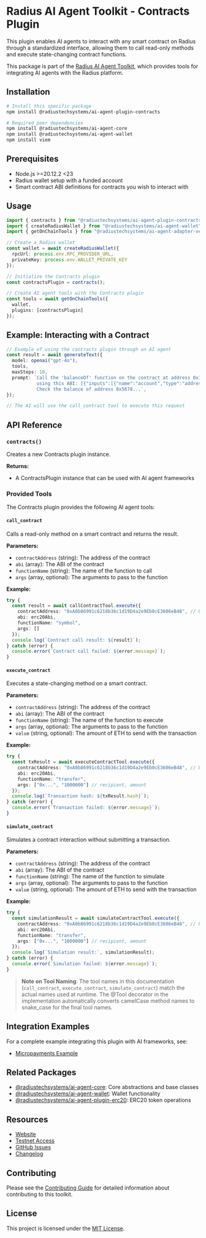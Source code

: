 # Radius AI Agent Toolkit - Contracts Plugin

This plugin enables AI agents to interact with any smart contract on Radius through a standardized interface, allowing them to call read-only methods and execute state-changing contract functions.

This package is part of the [Radius AI Agent Toolkit](https://github.com/radiustechsystems/ai-agent-toolkit), which provides tools for integrating AI agents with the Radius platform.

## Installation

```bash
# Install this specific package
npm install @radiustechsystems/ai-agent-plugin-contracts

# Required peer dependencies
npm install @radiustechsystems/ai-agent-core
npm install @radiustechsystems/ai-agent-wallet
npm install viem
```

## Prerequisites

- Node.js >=20.12.2 <23
- Radius wallet setup with a funded account
- Smart contract ABI definitions for contracts you wish to interact with

## Usage

```typescript
import { contracts } from "@radiustechsystems/ai-agent-plugin-contracts";
import { createRadiusWallet } from "@radiustechsystems/ai-agent-wallet";
import { getOnChainTools } from "@radiustechsystems/ai-agent-adapter-vercel-ai";

// Create a Radius wallet
const wallet = await createRadiusWallet({
  rpcUrl: process.env.RPC_PROVIDER_URL,
  privateKey: process.env.WALLET_PRIVATE_KEY
});

// Initialize the Contracts plugin
const contractsPlugin = contracts();

// Create AI agent tools with the Contracts plugin
const tools = await getOnChainTools({
  wallet,
  plugins: [contractsPlugin]
});
```

## Example: Interacting with a Contract

```typescript
// Example of using the contracts plugin through an AI agent
const result = await generateText({
  model: openai("gpt-4o"),
  tools,
  maxSteps: 10,
  prompt: `Call the 'balanceOf' function on the contract at address 0x1234... 
           using this ABI: [{"inputs":[{"name":"account","type":"address"}],"name":"balanceOf","outputs":[{"name":"","type":"uint256"}],"stateMutability":"view","type":"function"}]
           Check the balance of address 0x5678...`,
});

// The AI will use the call_contract tool to execute this request
```

## API Reference

### `contracts()`

Creates a new Contracts plugin instance.

**Returns:**

- A ContractsPlugin instance that can be used with AI agent frameworks

### Provided Tools

The Contracts plugin provides the following AI agent tools:

#### `call_contract`

Calls a read-only method on a smart contract and returns the result.

**Parameters:**

- `contractAddress` (string): The address of the contract
- `abi` (array): The ABI of the contract
- `functionName` (string): The name of the function to call
- `args` (array, optional): The arguments to pass to the function

**Example:**

```typescript
try {
  const result = await callContractTool.execute({
    contractAddress: "0xA0b86991c6218b36c1d19D4a2e9Eb0cE3606eB48", // USDC contract
    abi: erc20Abi,
    functionName: "symbol",
    args: []
  });
  console.log(`Contract call result: ${result}`);
} catch (error) {
  console.error(`Contract call failed: ${error.message}`);
}
```

#### `execute_contract`

Executes a state-changing method on a smart contract.

**Parameters:**

- `contractAddress` (string): The address of the contract
- `abi` (array): The ABI of the contract
- `functionName` (string): The name of the function to execute
- `args` (array, optional): The arguments to pass to the function
- `value` (string, optional): The amount of ETH to send with the transaction

**Example:**

```typescript
try {
  const txResult = await executeContractTool.execute({
    contractAddress: "0xA0b86991c6218b36c1d19D4a2e9Eb0cE3606eB48", // USDC contract
    abi: erc20Abi,
    functionName: "transfer",
    args: ["0x...", "1000000"] // recipient, amount
  });
  console.log(`Transaction hash: ${txResult.hash}`);
} catch (error) {
  console.error(`Transaction failed: ${error.message}`);
}
```

#### `simulate_contract`

Simulates a contract interaction without submitting a transaction.

**Parameters:**

- `contractAddress` (string): The address of the contract
- `abi` (array): The ABI of the contract
- `functionName` (string): The name of the function to simulate
- `args` (array, optional): The arguments to pass to the function
- `value` (string, optional): The amount of ETH to send with the transaction

**Example:**

```typescript
try {
  const simulationResult = await simulateContractTool.execute({
    contractAddress: "0xA0b86991c6218b36c1d19D4a2e9Eb0cE3606eB48", // USDC contract
    abi: erc20Abi,
    functionName: "transfer",
    args: ["0x...", "1000000"] // recipient, amount
  });
  console.log(`Simulation result:`, simulationResult);
} catch (error) {
  console.error(`Simulation failed: ${error.message}`);
}
```

> **Note on Tool Naming**: The tool names in this documentation (`call_contract`, `execute_contract`, `simulate_contract`) match the actual names used at runtime. The @Tool decorator in the implementation automatically converts camelCase method names to snake_case for the final tool names.

## Integration Examples

For a complete example integrating this plugin with AI frameworks, see:

- [Micropayments Example](https://github.com/radiustechsystems/ai-agent-toolkit/tree/main/typescript/examples/micropayments/vercel-ai)

## Related Packages

- [@radiustechsystems/ai-agent-core](https://github.com/radiustechsystems/ai-agent-toolkit/tree/main/typescript/packages/core): Core abstractions and base classes
- [@radiustechsystems/ai-agent-wallet](https://github.com/radiustechsystems/ai-agent-toolkit/tree/main/typescript/packages/wallets): Wallet functionality
- [@radiustechsystems/ai-agent-plugin-erc20](https://github.com/radiustechsystems/ai-agent-toolkit/tree/main/typescript/packages/plugins/erc20): ERC20 token operations

## Resources

- [Website](https://radiustech.xyz/)
- [Testnet Access](https://docs.radiustech.xyz/radius-testnet-access)
- [GitHub Issues](https://github.com/radiustechsystems/ai-agent-toolkit/issues)
- [Changelog](https://github.com/radiustechsystems/ai-agent-toolkit/blob/main/CHANGELOG.md)

## Contributing

Please see the [Contributing Guide](https://github.com/radiustechsystems/ai-agent-toolkit/blob/main/CONTRIBUTING.md) for detailed information about contributing to this toolkit.

## License

This project is licensed under the [MIT License](https://github.com/radiustechsystems/ai-agent-toolkit/blob/main/LICENSE).
